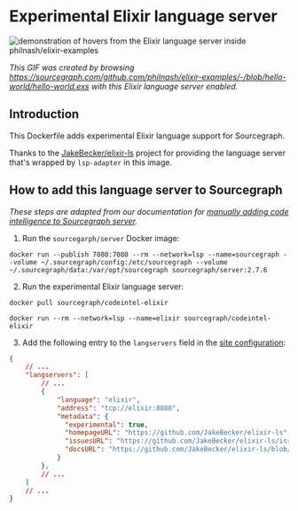 # Experimental Elixir language server 

![demonstration of hovers from the Elixir language server inside philnash/elixir-examples](https://cl.ly/3h3V0e3k3a21/Screen%20Recording%202018-05-07%20at%2005.11%20PM.gif)

<!-- TODO(@ggilmore @keegancsmith @felixfbecker): Revisit creating this GIF once improved tooltip and syntax highlighting code lands-->

*This GIF was created by browsing https://sourcegraph.com/github.com/philnash/elixir-examples/-/blob/hello-world/hello-world.exs with this Elixir language server enabled.*

## Introduction

This Dockerfile adds experimental Elixir language support for Sourcegraph. 

Thanks to the [JakeBecker/elixir-ls](https://github.com/JakeBecker/elixir-ls) project for providing the language server that's wrapped by `lsp-adapter` in this image.

## How to add this language server to Sourcegraph

*These steps are adapted from our documentation for [manually adding code intelligence to Sourcegraph server](https://about.sourcegraph.com/docs/code-intelligence/install-manual/).*

1. Run the `sourcegarph/server` Docker image: 

```shell
docker run --publish 7080:7080 --rm --network=lsp --name=sourcegraph --volume ~/.sourcegraph/config:/etc/sourcegraph --volume ~/.sourcegraph/data:/var/opt/sourcegraph sourcegraph/server:2.7.6
```

2. Run the experimental Elixir language server:

  ```shell
  docker pull sourcegraph/codeintel-elixir

  docker run --rm --network=lsp --name=elixir sourcegraph/codeintel-elixir
  ```

3. Add the following entry to the `langservers` field in the [site configuration](https://about.sourcegraph.com/docs/config):

  ```json
  {
      // ...
      "langservers": [
          // ...
          {
              "language": "elixir",
              "address": "tcp://elixir:8080",
              "metadata": {
                "experimental": true,
                "homepageURL": "https://github.com/JakeBecker/elixir-ls", 
                "issuesURL": "https://github.com/JakeBecker/elixir-ls/issues", 
                "docsURL": "https://github.com/JakeBecker/elixir-ls/blob/master/README.md"
              }
          },
          // ...
      ]
      // ...
  }
  ```
